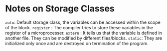 # Notes on Storage Classes
`auto`: Default storage class, the variables can be accessed within the scope of the block.
`register` : The compiler tries to store these variables in the register of a microprocesser.
`extern` : It tells us that the variable is defined in another file. They can be modified by different files/blocks. 
`static`: They are initialized only once and are destroyed on termination of the program. 
